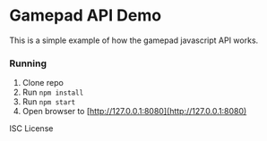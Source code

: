 # Gamepad API Demo
This is a simple example of how the gamepad javascript API works.

### Running
1. Clone repo
2. Run `npm install`
3. Run `npm start`
4. Open browser to [http://127.0.0.1:8080](http://127.0.0.1:8080)

ISC License

